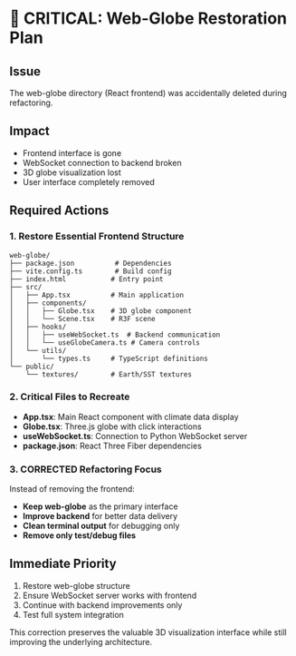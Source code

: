 # 🚨 CRITICAL: Web-Globe Restoration Plan

## Issue
The web-globe directory (React frontend) was accidentally deleted during refactoring.

## Impact  
- Frontend interface is gone
- WebSocket connection to backend broken
- 3D globe visualization lost
- User interface completely removed

## Required Actions

### 1. Restore Essential Frontend Structure
```
web-globe/
├── package.json          # Dependencies
├── vite.config.ts        # Build config  
├── index.html           # Entry point
├── src/
│   ├── App.tsx          # Main application
│   ├── components/
│   │   ├── Globe.tsx    # 3D globe component
│   │   └── Scene.tsx    # R3F scene
│   ├── hooks/
│   │   ├── useWebSocket.ts  # Backend communication
│   │   └── useGlobeCamera.ts # Camera controls
│   └── utils/
│       └── types.ts     # TypeScript definitions
└── public/
    └── textures/        # Earth/SST textures
```

### 2. Critical Files to Recreate
- **App.tsx**: Main React component with climate data display
- **Globe.tsx**: Three.js globe with click interactions  
- **useWebSocket.ts**: Connection to Python WebSocket server
- **package.json**: React Three Fiber dependencies

### 3. CORRECTED Refactoring Focus
Instead of removing the frontend:
- **Keep web-globe** as the primary interface
- **Improve backend** for better data delivery
- **Clean terminal output** for debugging only
- **Remove only test/debug files**

## Immediate Priority
1. Restore web-globe structure
2. Ensure WebSocket server works with frontend
3. Continue with backend improvements only
4. Test full system integration

This correction preserves the valuable 3D visualization interface while still improving the underlying architecture.